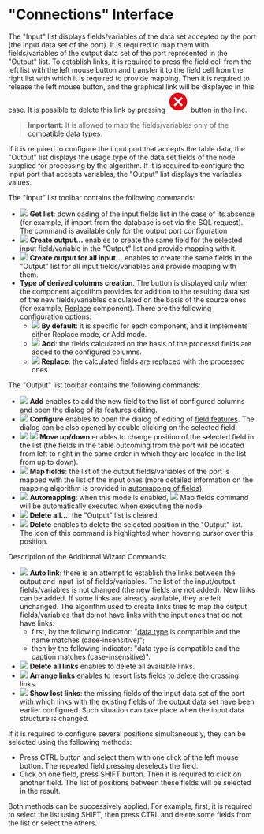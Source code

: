 # "Connections" Interface

The "Input" list displays fields/variables of the data set accepted by the port (the input data set of the port). It is required to map them with fields/variables of the output data set of the port represented in the "Output" list. To establish links, it is required to press the field cell from the left list with the left mouse button and transfer it to the field cell from the right list with which it is required to provide mapping. Then it is required to release the left mouse button, and the graphical link will be displayed in this case. It is possible to delete this link by pressing ![](../../images/icons/link-grid/remove-link_hover.svg) button in the line.

> **Important:** It is allowed to map the fields/variables only of the [compatible data types](../../data/compatibility.md).

If it is required to configure the input port that accepts the table data, the "Output" list displays the usage type of the data set fields of the node supplied for processing by the algorithm. If it is required to configure the input port that accepts variables, the "Output" list displays the variables values.

The "Input" list toolbar contains the following commands:

* ![](../../images/icons/toolbar-controls/get-column-list_default.svg) **Get list**: downloading of the input fields list in the case of its absence (for example, if import from the database is set via the SQL request). The command is available only for the output port configuration
* ![](../../images/icons/toolbar-controls/create-out-column_default.svg) **Create output...** enables to create the same field for the selected input field/variable in the "Output" list and provide mapping with it.
* ![](../../images/icons/toolbar-controls/create-out-columns_default.svg) **Create output for all input...** enables to create the same fields in the "Output" list for all input fields/variables and provide mapping with them.
* **Type of derived columns creation**. The button is displayed only when the component algorithm provides for addition to the resulting data set of the new fields/variables calculated on the basis of the source ones (for example, [Replace](../../processors/transformation/substitution/README.md) component). There are the following configuration options:
   * ![](../../images/icons/toolbar-controls/tune_default.svg) **By default**: it is specific for each component, and it implements either Replace mode, or Add mode.
   * ![](../../images/icons/toolbar-controls/plus_default.svg) **Add**: the fields calculated on the basis of the processd fields are added to the configured columns.
   * ![](../../images/icons/toolbar-controls/edit_default.svg) **Replace**: the calculated fields are replaced with the processed ones.

The "Output" list toolbar contains the following commands:

* ![](../../images/icons/toolbar-controls/plus_default.svg) **Add** enables to add the new field to the list of configured columns and open the dialog of its features editing.
* ![](../../images/icons/toolbar-controls/edit_default.svg) **Configure** enables to open the dialog of editing of [field features](../../processors/transformation/fields-parameters.md). The dialog can be also opened by double clicking on the selected field.
* ![](../../images/icons/toolbar-controls/moveup_default.svg) ![](../../images/icons/toolbar-controls/movedown_default.svg) **Move up/down** enables to change position of the selected field in the list (the fields in the table outcoming from the port will be located from left to right in the same order in which they are located in the list from up to down).
* ![](../../images/icons/toolbar-controls/sync-columns_default.svg) **Map fields**: the list of the output fields/variables of the port is mapped with the list of the input ones (more detailed information on the mapping algorithm is provided in [automapping of fields](./field-synchronization.md));
* ![](../../images/icons/toolbar-controls/auto-sync-columns_default.svg) **Automapping**: when this mode is enabled, ![](../../images/icons/toolbar-controls/sync-columns_default.svg) Map fields command will be automatically executed when executing the node.
* ![](../../images/icons/toolbar-controls/delete-all_default.svg) **Delete all...**: the "Output" list is cleared.
* ![](../../images/icons/toolbar-controls/delete_default.svg) **Delete** enables to delete the selected position in the "Output" list. The icon of this command is highlighted when hovering cursor over this position.

Description of the Additional Wizard Commands:

* ![](../../images/icons/toolbar-controls/auto-connect_default.svg) **Auto link**: there is an attempt to establish the links between the output and input list of fields/variables. The list of the input/output fields/variables is not changed (the new fields are not added). New links can be added. If some links are already available, they are left unchanged. The algorithm used to create links tries to map the output fields/variables that do not have links with the input ones that do not have links:
   * first, by the following indicator: "[data type](../../data/compatibility.md) is compatible and the name matches (case-insensitive)";
   * then by the following indicator: "data type is compatible and the caption matches (case-insensitive)".
* ![](../../images/icons/toolbar-controls/remove-all-links_default.svg) **Delete all links** enables to delete all available links.
* ![](../../images/icons/toolbar-controls/order-links_default.svg) **Arrange links** enables to resort lists fields to delete the crossing links.
* ![](../../images/icons/toolbar-controls/help_default.svg) **Show lost links**: the missing fields of the input data set of the port with which links with the existing fields of the output data set have been earlier configured. Such situation can take place when the input data structure is changed.

If it is required to configure several positions simultaneously, they can be selected using the following methods:

* Press CTRL button and select them with one click of the left mouse button. The repeated field pressing deselects the field.
* Click on one field, press SHIFT button. Then it is required to click on another field. The list of positions between these fields will be selected in the result.

Both methods can be successively applied. For example, first, it is required to select the list using SHIFT, then press CTRL and delete some fields from the list or select the others.
